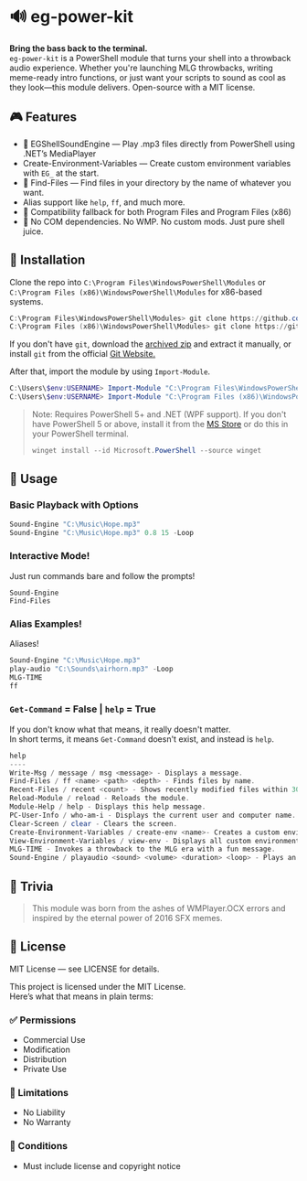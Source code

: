 # 🔊 eg-power-kit
**Bring the bass back to the terminal.**  
`eg-power-kit` is a PowerShell module that turns your shell into a throwback audio experience. Whether you're launching MLG throwbacks, writing meme-ready intro functions, or just want your scripts to sound as cool as they look—this module delivers. Open-source with a MIT license.

## 🎮 Features
- 🎵 EGShellSoundEngine — Play .mp3 files directly from PowerShell using .NET’s MediaPlayer
- Create-Environment-Variables — Create custom environment variables with `EG_` at the start.
- 📁 Find-Files — Find files in your directory by the name of whatever you want.
- Alias support like `help`, `ff`, and much more.
- 🧠 Compatibility fallback for both Program Files and Program Files (x86)
- 🗿 No COM dependencies. No WMP. No custom mods. Just pure shell juice.

## 🚀 Installation
Clone the repo into `C:\Program Files\WindowsPowerShell\Modules` or `C:\Program Files (x86)\WindowsPowerShell\Modules` for x86-based systems.
``` PowerShell
C:\Program Files\WindowsPowerShell\Modules> git clone https://github.com/GreenCraft18/eg-power-kit.git
C:\Program Files (x86)\WindowsPowerShell\Modules> git clone https://github.com/GreenCraft18/eg-power-kit.git
```

If you don't have `git`, download the [archived zip](https://github.com/GreenCraft18/eg-power-kit/archive/refs/heads/main.zip) and extract it manually, or install `git` from the official [Git Website.](https://git-scm.com/downloads)  

After that, import the module by using `Import-Module`.
``` PowerShell
C:\Users\$env:USERNAME> Import-Module "C:\Program Files\WindowsPowerShell\Modules\eg-power-kit"
C:\Users\$env:USERNAME> Import-Module "C:\Program Files (x86)\WindowsPowerShell\Modules\eg-power-kit"
```

> Note: Requires PowerShell 5+ and .NET (WPF support). If you don't have PowerShell 5 or above, install it from the [MS Store](https://apps.microsoft.com/detail/9mz1snwt0n5d?hl=en-US&gl=US) or do this in your PowerShell terminal.
> ``` PowerShell
> winget install --id Microsoft.PowerShell --source winget
> ```

## 📀 Usage
### Basic Playback with Options
``` PowerShell
Sound-Engine "C:\Music\Hope.mp3"
Sound-Engine "C:\Music\Hope.mp3" 0.8 15 -Loop
```

### Interactive Mode!
Just run commands bare and follow the prompts!
```
Sound-Engine
Find-Files
```

### Alias Examples!
Aliases!
``` PowerShell
Sound-Engine "C:\Music\Hope.mp3"
play-audio "C:\Sounds\airhorn.mp3" -Loop
MLG-TIME
ff
```

### `Get-Command` = False | `help` = True
If you don't know what that means, it really doesn't matter.  
In short terms, it means `Get-Command` doesn't exist, and instead is `help`.
``` PowerShell
help
----
Write-Msg / message / msg <message> - Displays a message.
Find-Files / ff <name> <path> <depth> - Finds files by name.
Recent-Files / recent <count> - Shows recently modified files within 30 days.
Reload-Module / reload - Reloads the module.
Module-Help / help - Displays this help message.
PC-User-Info / who-am-i - Displays the current user and computer name.
Clear-Screen / clear - Clears the screen.
Create-Environment-Variables / create-env <name>- Creates a custom environment variable.
View-Environment-Variables / view-env - Displays all custom environment variables.
MLG-TIME - Invokes a throwback to the MLG era with a fun message.
Sound-Engine / playaudio <sound> <volume> <duration> <loop> - Plays an audio file with specified options.
```

## 🧠 Trivia
> This module was born from the ashes of WMPlayer.OCX errors and inspired by the eternal power of 2016 SFX memes.

## 📄 License
MIT License — see LICENSE for details.  
  
This project is licensed under the MIT License.  
Here’s what that means in plain terms:

### ✅ Permissions
- Commercial Use  
- Modification  
- Distribution  
- Private Use  

### 🚫 Limitations
- No Liability  
- No Warranty  

### 📌 Conditions
- Must include license and copyright notice
